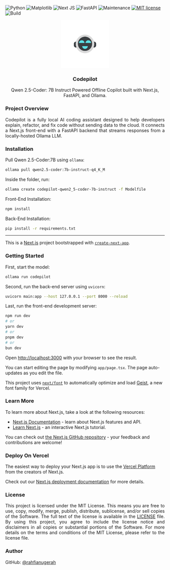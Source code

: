 ![Python](https://img.shields.io/badge/Python-3670A0?&logo=python&logoColor=ffdd54)
![Matplotlib](https://img.shields.io/badge/Ollama-%23ffffff.svg?&)
![Next JS](https://img.shields.io/badge/Next-black?&logo=next.js&logoColor=white)
![FastAPI](https://img.shields.io/badge/FastAPI-005571?&logo=fastapi)
![Maintenance](https://img.shields.io/badge/Maintenance-Yes-green)
[![MIT license](https://img.shields.io/badge/License-MIT-green)](LICENSE)
![Build](https://img.shields.io/badge/Build-Passing-green)

<div align="center">
  <img src="https://github.com/rahfianugerah/codepilot/blob/main/public/codepilot.png" height=150 width=150 />
  <h3>
    Codepilot
  </h3>
  <p>
    Qwen 2.5-Coder: 7B Instruct Powered Offline Copilot built with Next.js, FastAPI, and Ollama.
  </p>
</div>

### Project Overview
<p align="justify">
  Codepilot is a fully local AI coding assistant designed to help developers explain, refactor, and fix code without sending data to the cloud.  
  It connects a Next.js front-end with a FastAPI backend that streams responses from a locally-hosted Ollama LLM.
</p>

### Installation
Pull Qwen 2.5-Coder:7B using `ollama`:
```bash
ollama pull qwen2.5-coder:7b-instruct-q4_K_M
```
Inside the folder, run:
```bash
ollama create codepilot-qwen2_5-coder-7b-instruct -f Modelfile
```
Front-End Installation:
```bash
npm install
```
Back-End Installation:
```bash
pip install -r requirements.txt
```

---

This is a [Next.js](https://nextjs.org) project bootstrapped with [`create-next-app`](https://nextjs.org/docs/app/api-reference/cli/create-next-app).

### Getting Started

First, start the model:
```bash
ollama run codepilot
```
Second, run the back-end server using `uvicorn`:
```bash
uvicorn main:app --host 127.0.0.1 --port 8000 --reload
```
Last, run the front-end development server:

```bash
npm run dev
# or
yarn dev
# or
pnpm dev
# or
bun dev
```

Open [http://localhost:3000](http://localhost:3000) with your browser to see the result.

You can start editing the page by modifying `app/page.tsx`. The page auto-updates as you edit the file.

This project uses [`next/font`](https://nextjs.org/docs/app/building-your-application/optimizing/fonts) to automatically optimize and load [Geist](https://vercel.com/font), a new font family for Vercel.

### Learn More

To learn more about Next.js, take a look at the following resources:

- [Next.js Documentation](https://nextjs.org/docs) - learn about Next.js features and API.
- [Learn Next.js](https://nextjs.org/learn) - an interactive Next.js tutorial.

You can check out [the Next.js GitHub repository](https://github.com/vercel/next.js) - your feedback and contributions are welcome!

### Deploy On Vercel

The easiest way to deploy your Next.js app is to use the [Vercel Platform](https://vercel.com/new?utm_medium=default-template&filter=next.js&utm_source=create-next-app&utm_campaign=create-next-app-readme) from the creators of Next.js.

Check out our [Next.js deployment documentation](https://nextjs.org/docs/app/building-your-application/deploying) for more details.

### License
<p align="justify">
This project is licensed under the MIT License. This means you are free to use, copy, modify, merge, publish, distribute, sublicense, and/or sell copies of the Software. The full text of the license is available in the <a href="https://github.com/rahfianugerah/codepilot/blob/main/LICENSE">LICENSE</a> file. By using this project, you agree to include the license notice and disclaimers in all copies or substantial portions of the Software. For more details on the terms and conditions of the MIT License, please refer to the license file.
</p>

### Author
GitHub: [@rahfianugerah](https://www.github.com/rahfianugerah)
